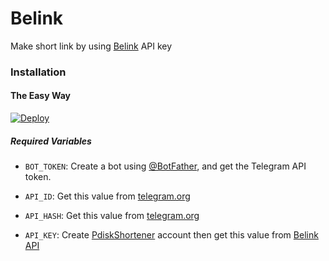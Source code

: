 # Belink
Make short link by using [Belink](http://belink.co.za/) API key
### Installation

#### The Easy Way

[![Deploy](https://www.herokucdn.com/deploy/button.svg)](https://dashboard.heroku.com/new?button-url=https%3A%2F%2Fgithub.com%2Fkevinn264%2Fpdiskshortner&template=https%3A%2F%2Fgithub.com%2Fkevinn264%2Fpdiskshortner)

##### Required Variables

* `BOT_TOKEN`: Create a bot using [@BotFather](https://telegram.dog/BotFather), and get the Telegram API token.

* `API_ID`: Get this value from [telegram.org](https://my.telegram.org/apps)
* `API_HASH`: Get this value from [telegram.org](https://my.telegram.org/apps)
* `API_KEY`: Create [PdiskShortener](http://belink.co.za/) account then get this value from [Belink API](http://belink.co.za/member/tools/api)
